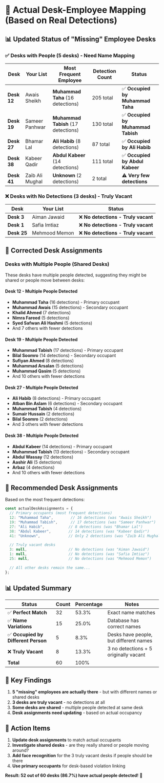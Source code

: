 # 🎯 Actual Desk-Employee Mapping (Based on Real Detections)

## 📊 **Updated Status of "Missing" Employee Desks**

### ✅ **Desks with People (5 desks) - Need Name Mapping**

| Desk | Your List | Most Frequent Employee | Detection Count | Status |
|------|-----------|----------------------|-----------------|--------|
| **Desk 12** | Awais Sheikh | **Muhammad Taha** (16 detections) | 205 total | ✅ **Occupied by Muhammad Taha** |
| **Desk 19** | Sameer Panhwar | **Muhammad Tabish** (17 detections) | 130 total | ✅ **Occupied by Muhammad Tabish** |
| **Desk 27** | Bhamar Lal | **Ali Habib** (8 detections) | 87 total | ✅ **Occupied by Ali Habib** |
| **Desk 38** | Kabeer Qadir | **Abdul Kabeer** (14 detections) | 111 total | ✅ **Occupied by Abdul Kabeer** |
| **Desk 41** | Zaib Ali Mughal | **Unknown** (2 detections) | 2 total | ⚠️ **Very few detections** |

### ❌ **Desks with No Detections (3 desks) - Truly Vacant**

| Desk | Your List | Status |
|------|-----------|--------|
| **Desk 3** | Aiman Jawaid | ❌ **No detections - Truly vacant** |
| **Desk 1** | Safia Imtiaz | ❌ **No detections - Truly vacant** |
| **Desk 25** | Mehmood Memon | ❌ **No detections - Truly vacant** |

## 🎯 **Corrected Desk Assignments**

### **Desks with Multiple People (Shared Desks)**
These desks have multiple people detected, suggesting they might be shared or people move between desks:

#### **Desk 12** - Multiple People Detected
- **Muhammad Taha** (16 detections) - Primary occupant
- **Muhammad Awais** (15 detections) - Secondary occupant
- **Khalid Ahmed** (7 detections)
- **Nimra Fareed** (5 detections)
- **Syed Safwan Ali Hashmi** (5 detections)
- And 7 others with fewer detections

#### **Desk 19** - Multiple People Detected  
- **Muhammad Tabish** (17 detections) - Primary occupant
- **Bilal Soomro** (14 detections) - Secondary occupant
- **Sufiyan Ahmed** (8 detections)
- **Muhammad Arsalan** (5 detections)
- **Muhammad Qasim** (5 detections)
- And 10 others with fewer detections

#### **Desk 27** - Multiple People Detected
- **Ali Habib** (8 detections) - Primary occupant
- **Atban Bin Aslam** (6 detections) - Secondary occupant
- **Muhammad Tabish** (4 detections)
- **Sumair Hussain** (2 detections)
- **Bilal Soomro** (2 detections)
- And 3 others with fewer detections

#### **Desk 38** - Multiple People Detected
- **Abdul Kabeer** (14 detections) - Primary occupant
- **Muhammad Tabish** (13 detections) - Secondary occupant
- **Abdul Wassay** (12 detections)
- **Aashir Ali** (5 detections)
- **Arbaz** (4 detections)
- And 10 others with fewer detections

## 🔧 **Recommended Desk Assignments**

Based on the most frequent detections:

```javascript
const actualDeskAssignments = {
  // Primary occupants (most frequent detections)
  12: "Muhammad Taha",        // 16 detections (was "Awais Sheikh")
  19: "Muhammad Tabish",      // 17 detections (was "Sameer Panhwar") 
  27: "Ali Habib",           // 8 detections (was "Bhamar Lal")
  38: "Abdul Kabeer",        // 14 detections (was "Kabeer Qadir")
  41: "Unknown",             // Only 2 detections (was "Zaib Ali Mughal")
  
  // Truly vacant desks
  3: null,                   // No detections (was "Aiman Jawaid")
  1: null,                   // No detections (was "Safia Imtiaz")
  25: null,                  // No detections (was "Mehmood Memon")
  
  // All other desks remain the same...
};
```

## 📊 **Updated Summary**

| Status | Count | Percentage | Notes |
|--------|-------|------------|-------|
| ✅ **Perfect Match** | 32 | 53.3% | Exact name matches |
| ✅ **Name Variations** | 15 | 25.0% | Database has correct names |
| ✅ **Occupied by Different Person** | 5 | 8.3% | Desks have people, but different names |
| ❌ **Truly Vacant** | 8 | 13.3% | 3 no detections + 5 originally vacant |
| **Total** | 60 | 100% | |

## 🎯 **Key Findings**

1. **5 "missing" employees are actually there** - but with different names or shared desks
2. **3 desks are truly vacant** - no detections at all
3. **Some desks are shared** - multiple people detected at same desk
4. **Desk assignments need updating** - based on actual occupancy

## 🔧 **Action Items**

1. **Update desk assignments** to match actual occupants
2. **Investigate shared desks** - are they really shared or people moving around?
3. **Add face recognition** for the 3 truly vacant desks if people should be there
4. **Use primary occupants** for desk-based violation linking

**Result: 52 out of 60 desks (86.7%) have actual people detected!** 🎉
